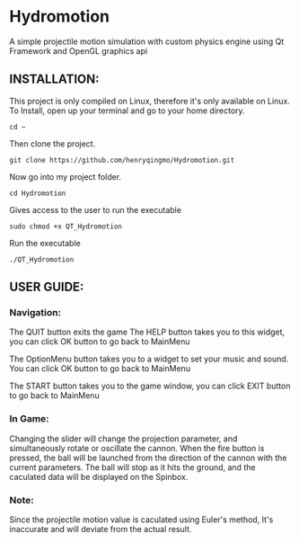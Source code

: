 # Hydromotion
A simple projectile motion simulation with custom physics engine using Qt Framework and OpenGL graphics api
## INSTALLATION:
This project is only compiled on Linux, therefore it's only available on Linux.
To Install, open up your terminal and go to your home directory. 
```
cd ~
```
Then clone the project. 
```
git clone https://github.com/henryqingmo/Hydromotion.git
```
Now go into my project folder.
```
cd Hydromotion
```
Gives access to the user to run the executable
```
sudo chmod +x QT_Hydromotion
```
Run the executable
```
./QT_Hydromotion
```
## USER GUIDE:

### Navigation:
The QUIT button exits the game
The HELP button takes you to this widget, you can click OK button to go back to MainMenu

The OptionMenu button takes you to a widget to set your music and sound. You can click OK button to go back to MainMenu

The START button takes you to the game window, you can click EXIT button to go back to MainMenu

### In Game:
Changing the slider will change the projection parameter, and simultaneously rotate or oscillate the cannon. When the fire button is pressed, the ball will be launched from the direction of the cannon with the current parameters. The ball will stop as it hits the ground, and the caculated data will be displayed on the Spinbox. 

### Note:
Since the projectile motion value is caculated using Euler's method, It's inaccurate and will deviate from the actual result. 


